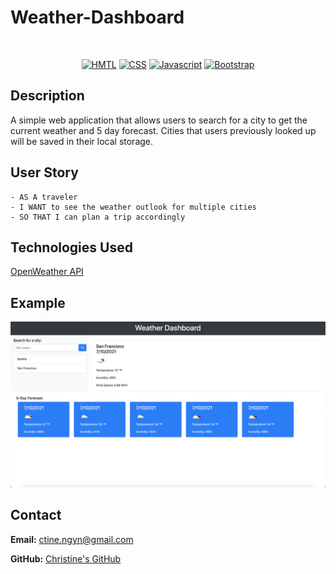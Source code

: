 # Weather-Dashboard
</br>
<p align="center">
    <a href="https://developer.mozilla.org/en-US/docs/Web/HTML"><img src="https://img.shields.io/badge/-HTML-orange?style=for-the-badge"  alt="HMTL" /></a>
    <a href="https://developer.mozilla.org/en-US/docs/Web/CSS"><img src="https://img.shields.io/badge/-CSS-blue?style=for-the-badge" alt="CSS" /></a>
    <a href="https://www.javascript.com/"><img src="https://img.shields.io/badge/-Javascript-yellow?style=for-the-badge" alt="Javascript" /></a>
    <a href="https://getbootstrap.com/"><img src="https://img.shields.io/badge/-Bootstrap-blueviolet?style=for-the-badge" alt="Bootstrap" /></a>
</p>

## Description
A simple web application that allows users to search for a city to get the current weather and 5 day forecast. Cities that users previously looked up will be saved in their local storage.

## User Story
```
- AS A traveler
- I WANT to see the weather outlook for multiple cities
- SO THAT I can plan a trip accordingly
```

## Technologies Used
<p><a href="https://openweathermap.org/">OpenWeather API</a></p>

## Example

![Adding workout](images/example1.png)

## Contact
**Email:**
ctine.ngyn@gmail.com

**GitHub:**
[Christine's GitHub](https://github.com/ctinengyn)